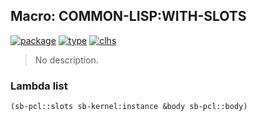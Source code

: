 ## Macro: COMMON-LISP:WITH-SLOTS
[![package](https://img.shields.io/badge/Package-COMMON--LISP-5f9ea0.svg?style=social&colorA=999999)](../) [![type](https://img.shields.io/badge/Type-Macro-5f9ea0.svg?style=social&colorA=999999)](../#macro) [![clhs](https://img.shields.io/badge/CLHS-WITH--SLOTS-5f9ea0.svg?style=social&colorA=999999)](http://www.lispworks.com/documentation/HyperSpec/Body/m_w_slts.htm) 

> No description.

### Lambda list
```cl
(sb-pcl::slots sb-kernel:instance &body sb-pcl::body)
```
